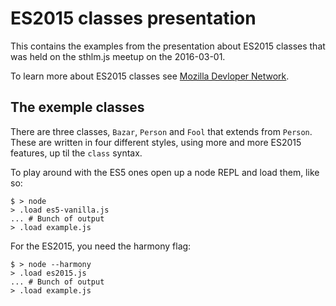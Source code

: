 # ES2015 classes presentation
This contains the examples from the presentation about ES2015 classes that was
held on the sthlm.js meetup on the 2016-03-01.

To learn more about ES2015 classes see [Mozilla Devloper Network][1].

## The exemple classes
There are three classes, `Bazar`, `Person` and `Fool` that extends from
`Person`. These are written in four different styles, using more and more
ES2015 features, up til the `class` syntax.

To play around with the ES5 ones open up a node REPL and load them, like so:

```shell
$ > node
> .load es5-vanilla.js
... # Bunch of output
> .load example.js
```

For the ES2015, you need the harmony flag:
```shell
$ > node --harmony
> .load es2015.js
... # Bunch of output
> .load example.js
```

[1]: https://developer.mozilla.org/en-US/docs/Web/JavaScript/Reference/Classes
